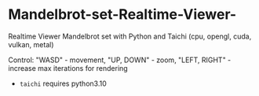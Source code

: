 # Mandelbrot-set-Realtime-Viewer-
Realtime Viewer Mandelbrot set with Python and Taichi (cpu, opengl, cuda, vulkan, metal)

Control: "WASD" - movement, "UP, DOWN" - zoom, "LEFT, RIGHT" - increase max iterations for rendering

- `taichi` requires python3.10
